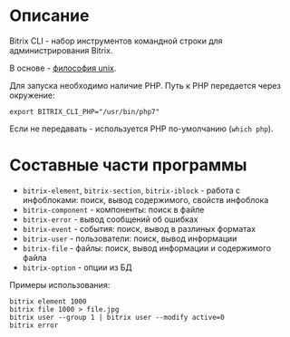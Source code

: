 # Описание

Bitrix CLI - набор инструментов командной строки для администрирования Bitrix.

В основе - [философия unix](https://ru.wikipedia.org/wiki/%D0%A4%D0%B8%D0%BB%D0%BE%D1%81%D0%BE%D1%84%D0%B8%D1%8F_UNIX).

Для запуска необходимо наличие PHP. Путь к PHP передается через окружение:

```
export BITRIX_CLI_PHP="/usr/bin/php7"
```

Если не передавать - используется PHP по-умолчанию (`which php`).

# Составные части программы

* `bitrix-element`, `bitrix-section`, `bitrix-iblock` - работа с инфоблоками: поиск, вывод содержимого, свойств инфоблока
* `bitrix-component` - компоненты: поиск в файле
* `bitrix-error` - вывод сообщений об ошибках
* `bitrix-event` - события: поиск, вывод в разлиных форматах
* `bitrix-user` - пользователи: поиск, вывод информации
* `bitrix-file` - файлы: поиск, вывод информации и содержимого файла
* `bitrix-option` - опции из БД

Примеры использования:

```
bitrix element 1000
bitrix file 1000 > file.jpg
bitrix user --group 1 | bitrix user --modify active=0
bitrix error
```
